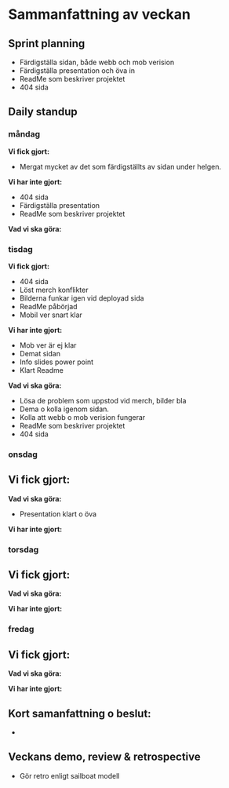 # Sammanfattning av veckan

## Sprint planning
- Färdigställa sidan, både webb och mob verision
- Färdigställa presentation och öva in
- ReadMe som beskriver projektet
- 404 sida

## Daily standup
### måndag

**Vi fick gjort:**
- Mergat mycket av det som färdigställts av sidan under helgen.

**Vi har inte gjort:**
- 404 sida
- Färdigställa presentation 
- ReadMe som beskriver projektet

**Vad vi ska göra:**

### tisdag
**Vi fick gjort:**
- 404 sida
- Löst merch konflikter
- Bilderna funkar igen vid deployad sida
- ReadMe påbörjad
- Mobil ver snart klar

**Vi har inte gjort:**
- Mob ver är ej klar
- Demat sidan
- Info slides power point
- Klart Readme

**Vad vi ska göra:**
- Lösa de problem som uppstod vid merch, bilder bla
- Dema o kolla igenom sidan.
- Kolla att webb o mob verision fungerar 
- ReadMe som beskriver projektet
- 404 sida

### onsdag
**Vi fick gjort:**
-

**Vad vi ska göra:**
- Presentation klart o öva


**Vi har inte gjort:**

### torsdag
**Vi fick gjort:**
-

**Vad vi ska göra:**


**Vi har inte gjort:**

### fredag
**Vi fick gjort:**
-

**Vad vi ska göra:**


**Vi har inte gjort:**



## Kort samanfattning o beslut:
- 

## Veckans demo, review & retrospective
- Gör retro enligt sailboat modell


